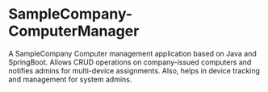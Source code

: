 # SampleCompany-ComputerManager
A SampleCompany Computer management application based on Java and SpringBoot. Allows CRUD operations on company-issued computers and notifies admins for multi-device assignments. Also, helps in device tracking and management for system admins. 
